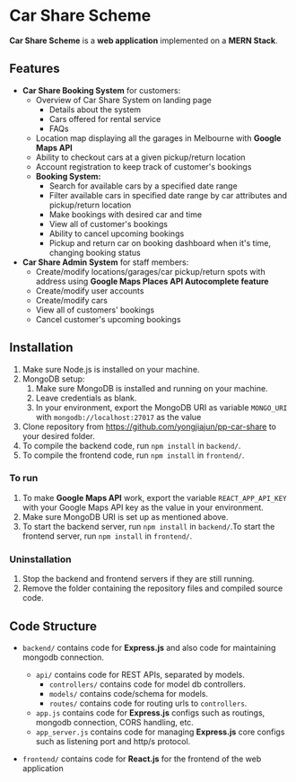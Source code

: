 # Car Share Scheme

**Car Share Scheme** is a **web application** implemented on a **MERN Stack**.



## Features

- **Car Share Booking System** for customers:
  - Overview of Car Share System on landing page
    - Details about the system
    - Cars offered for rental service
    - FAQs
  - Location map displaying all the garages in Melbourne with **Google Maps API**
  - Ability to checkout cars at a given pickup/return location
  - Account registration to keep track of customer's bookings
  - **Booking System:**
    - Search for available cars by a specified date range
    - Filter available cars in specified date range by car attributes and pickup/return location
    - Make bookings with desired car and time
    - View all of customer's bookings
    - Ability to cancel upcoming bookings
    - Pickup and return car on booking dashboard when it's time, changing booking status
- **Car Share Admin System** for staff members:
  - Create/modify locations/garages/car pickup/return spots with address using **Google Maps Places API Autocomplete feature**
  - Create/modify user accounts
  - Create/modify cars
  - View all of customers' bookings
  - Cancel customer's upcoming bookings



## Installation

1. Make sure Node.js is installed on your machine.
2. MongoDB setup:
   1. Make sure MongoDB is installed and running on your machine.
   2. Leave credentials as blank.
   3. In your environment, export the MongoDB URI as variable `MONGO_URI` with `mongodb://localhost:27017` as the value
3. Clone repository from https://github.com/yongjiajun/pp-car-share to your desired folder.
4. To compile the backend code, run `npm install` in `backend/`.
5. To compile the frontend code, run `npm install` in `frontend/`.

### To run

1. To make **Google Maps API** work, export the variable `REACT_APP_API_KEY` with your Google Maps API key as the value in your environment.
2. Make sure MongoDB URI is set up as mentioned above.
3. To start the backend server, run `npm install` in `backend/`.To start the frontend server, run `npm install` in `frontend/`.

### Uninstallation

1. Stop the backend and frontend servers if they are still running.
2. Remove the folder containing the repository files and compiled source code.



## Code Structure

- `backend/` contains code for **Express.js** and also code for maintaining mongodb connection.
  - `api/` contains code for REST APIs, separated by models.
    - `controllers/` contains code for model db controllers.
    - `models/` contains code/schema for models.
    - `routes/` contains code for routing urls to `controllers`.
  - `app.js` contains code for **Express.js** configs such as routings, mongodb connection, CORS handling, etc.
  - `app_server.js` contains code for managing **Express.js** core configs such as listening port and http/s protocol.

- `frontend/` contains code for **React.js** for the frontend of the web application
